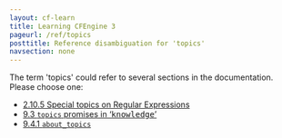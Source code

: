 ```yaml
---
layout: cf-learn
title: Learning CFEngine 3
pageurl: /ref/topics
posttitle: Reference disambiguation for 'topics'
navsection: none
---
```


The term 'topics' could refer to several sections in the documentation. Please choose one:

- [2.10.5 Special topics on Regular Expressions](https://cfengine.com/manuals/cf3-reference#Special-topics-on-Regular-Expressions)
- [9.3 <code>topics</code> promises in &lsquo;<samp><span class="samp">knowledge</span></samp>&rsquo;](https://cfengine.com/manuals/cf3-reference#topics-in-knowledge-promises)
- [9.4.1 <code>about_topics</code>](https://cfengine.com/manuals/cf3-reference#about_topics-in-occurrences)
